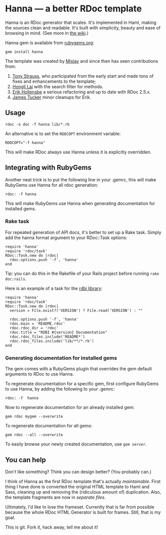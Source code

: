 # Hanna — a better RDoc template

Hanna is an RDoc generator that scales. It's implemented in Haml, making the
sources clean and readable. It's built with simplicity, beauty and ease of
browsing in mind. (See more in [the wiki][wiki].)

Hanna gem is available from [rubygems.org][]:

    gem install hanna

The template was created by [Mislav][] and since then has seen contributions from:

1. [Tony Strauss](http://github.com/DesigningPatterns), who participated from
   the early start and made tons of fixes and enhancements to the template;
2. [Hongli Lai](http://blog.phusion.nl/) with the search filter for methods.
3. [Erik Hollensbe](http://github.com/erikh) a serious refactoring and up to
   date with RDoc 2.5.x.
4. [James Tucker](http://github.com/raggi) minor cleanups for Erik.

## Usage

    rdoc -o doc -f hanna lib/*.rb

An alternative is to set the `RDOCOPT` environment variable:

    RDOCOPT="-f hanna"

This will make RDoc always use Hanna unless it is explicitly overridden.

## Integrating with RubyGems

Another neat trick is to put the following line in your .gemrc, this will make
RubyGems use Hanna for all rdoc generation:

    rdoc: -f hanna

This will make RubyGems use Hanna when generating documentation for installed
gems.

### Rake task

For repeated generation of API docs, it's better to set up a Rake task. Simply
add the hanna format argument to your RDoc::Task options:

    require 'hanna'
    require 'rdoc/task'
    RDoc::Task.new do |rdoc|
      rdoc.options.push '-f', 'hanna'
    end

Tip: you can do this in the Rakefile of your Rails project before running
`rake doc:rails`.

Here is an example of a task for the [rdbi library][rdbi]:

    require 'hanna'
    require 'rdoc/task'
    RDoc::Task.new do |rdoc|
      version = File.exist?('VERSION') ? File.read('VERSION') : ""

      rdoc.options.push '-f', 'hanna'
      rdoc.main = 'README.rdoc'
      rdoc.rdoc_dir = 'rdoc'
      rdoc.title = "RDBI #{version} Documentation"
      rdoc.rdoc_files.include('README*')
      rdoc.rdoc_files.include('lib/**/*.rb')
    end

### Generating documentation for installed gems

The gem comes with a RubyGems plugin that overrides the gem default arguments
to RDoc to use Hanna.

To regenerate documentation for a specific gem, first configure RubyGems to
use Hanna, by adding the following to your .gemrc:

    rdoc: -f  hanna

Now to regenerate documentation for an already installed gem:

    gem rdoc mygem --overwrite

To regenerate documentation for all gems:

    gem rdoc --all --overwrite

To easily browse your newly created documentation, use `gem server`.

## You can help

Don't like something? Think you can design better? (You probably can.)

I think of Hanna as the first RDoc template that's actually _maintainable_.
First thing I have done is converted the original HTML template to Haml and
Sass, cleaning up and removing the (ridiculous amount of) duplication. Also,
the template fragments are now in _separate files_.

Ultimately, I'd like to lose the frameset. Currently that is far from possible
because the whole RDoc HTML Generator is built for frames. Still, that is my
goal.

This is git. Fork it, hack away, tell me about it!


[wiki]: http://github.com/mislav/hanna/wikis/home "Hanna wiki"
[rubygems.org]: http://rubygems.org/ "RubyGems gem server"
[rdbi]: http://github.com/rdbi/rdbi/tree/master/Rakefile
[Mislav]: http://mislav.caboo.se/ "Mislav Marohnić"
